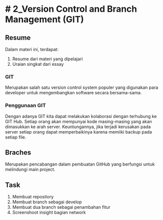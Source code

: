 # # 2_Version Control and Branch Management (GIT)

## Resume
Dalam materi ini, terdapat:
1. Resume dari materi yang dipelajari
2. Uraian singkat dari essay
### GIT
Merupakan salah satu version control system populer yang digunakan para developer untuk mengembangkan software secara bersama-sama.

### Penggunaan GIT
Dengan adanya GIT kita dapat melakukan kolaborasi dengan terhubung ke GIT Hub. Setiap orang akan mempunyai kode masing-masing yang akan dimasukkan ke arah server.
Keuntungannya, jika terjadi kerusakan pada server setiap orang dapat memperbaikinya karena memiiki backup pada setiap file.

## Braches
Merupakan pencabangan dalam pembuatan GitHub yang berfungsi untuk melindungi main project.

## Task
 1. Membuat repository
 2. Membuat branch sebagai develop
 3. Membuat dua branch sebagai penambahan fitur
 4. Screenshoot insight bagian network
 
